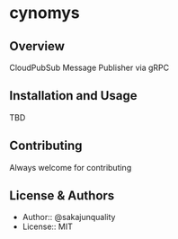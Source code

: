 cynomys
=================================
Overview
------------
CloudPubSub Message Publisher via gRPC

Installation and Usage
------------
TBD

Contributing
-----
Always welcome for contributing

License & Authors
-----------------
- Author:: @sakajunquality
- License:: MIT
